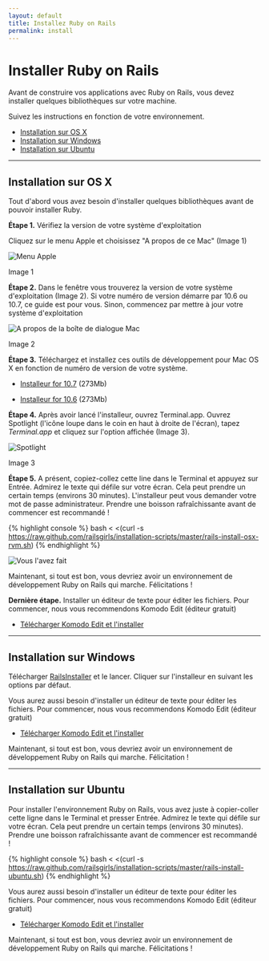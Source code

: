 ```yaml
---
layout: default
title: Installez Ruby on Rails
permalink: install
---
```


# Installer Ruby on Rails

Avant de construire vos applications avec Ruby on Rails, vous devez installer quelques bibliothèques sur votre machine.

Suivez les instructions en fonction de votre environnement.

* [Installation sur OS X](#installation_sur_os_x)
* [Installation sur Windows](#installation_sur_windows)
* [Installation sur Ubuntu](#installation_sur_ubuntu)

<hr />

## Installation sur OS X

Tout d'abord vous avez besoin d'installer quelques bibliothèques avant de pouvoir installer Ruby.

**Étape 1.** Vérifiez la version de votre système d'exploitation

Cliquez sur le menu Apple et choisissez "A propos de ce Mac" (Image 1)

![Menu Apple](/images/1.png "Menu Apple")

Image 1
        
**Étape 2.** Dans le fenêtre vous trouverez la version de votre système d'exploitation (Image 2). Si votre numéro de version démarre par 10.6 ou 10.7, ce guide est pour vous. Sinon, commencez par mettre à jour votre système d'exploitation

![A propos de la boîte de dialogue Mac](/images/2.png "A propos de la boîte de dialogue Mac")

Image 2
 
**Étape 3.** Téléchargez et installez ces outils de développement pour Mac OS X en fonction de numéro de version de votre système.
 
* [Installeur for 10.7](https://github.com/downloads/kennethreitz/osx-gcc-installer/GCC-10.7-v2.pkg) <span class="muted">(273Mb)</span>
 
* [Installeur for 10.6](https://github.com/downloads/kennethreitz/osx-gcc-installer/GCC-10.6.pkg) <span class="muted">(273Mb)</span>

**Étape 4.** Après avoir lancé l'installeur, ouvrez Terminal.app. Ouvrez Spotlight (l'icône loupe dans le coin en haut à droite de l'écran), tapez *Terminal.app* et cliquez sur l'option affichée (Image 3).

![Spotlight](/images/3.png "Spotlight")

Image 3
 
**Étape 5.** A présent, copiez-collez cette line dans le Terminal et appuyez sur Entrée. Admirez le texte qui défile sur votre écran. Cela peut prendre un certain temps (environs 30 minutes). L'installeur peut vous demander votre mot de passe administrateur. Prendre une boisson rafraîchissante avant de commencer est recommandé&nbsp;!

{% highlight console %}
bash < <(curl -s https://raw.github.com/railsgirls/installation-scripts/master/rails-install-osx-rvm.sh)
{% endhighlight %} 
        
 ![Vous l'avez fait](/images/complete.png "Vous l'avez fait")

Maintenant, si tout est bon, vous devriez avoir un environnement de développement Ruby on Rails qui marche. Félicitations !
        
**Dernière étape.** Installer un éditeur de texte pour éditer les fichiers. Pour commencer, nous vous recommendons Komodo Edit (éditeur gratuit)

* [Télécharger Komodo Edit et l'installer](http://www.activestate.com/komodo-edit/downloads)

<hr />

## Installation sur Windows
 
Télécharger [RailsInstaller](http://rubyforge.org/frs/download.php/75346/railsinstaller-2.0.0.exe) et le lancer. Cliquer sur l'installeur en suivant les options par défaut.
 
Vous aurez aussi besoin d'installer un éditeur de texte pour éditer les fichiers. Pour commencer, nous vous recommendons Komodo Edit (éditeur gratuit)

* [Télécharger Komodo Edit et l'installer](http://www.activestate.com/komodo-edit/downloads)
 
Maintenant, si tout est bon, vous devriez avoir un environnement de développement Ruby on Rails qui marche. Félicitation !

<hr />

## Installation sur Ubuntu

Pour installer l'environnement Ruby on Rails, vous avez juste à copier-coller cette ligne dans le Terminal et presser Entrée. Admirez le texte qui défile sur votre écran. Cela peut prendre un certain temps (environs 30 minutes). Prendre une boisson rafraîchissante avant de commencer est recommandé !
 
{% highlight console %}
bash < <(curl -s https://raw.github.com/railsgirls/installation-scripts/master/rails-install-ubuntu.sh)
{% endhighlight %}

Vous aurez aussi besoin d'installer un éditeur de texte pour éditer les fichiers. Pour commencer, nous vous recommendons Komodo Edit (éditeur gratuit)

* [Télécharger Komodo Edit et l'installer](http://www.activestate.com/komodo-edit/downloads)

Maintenant, si tout est bon, vous devriez avoir un environnement de développement Ruby on Rails qui marche. Félicitations !
